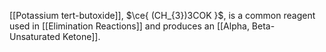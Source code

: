 [[Potassium tert-butoxide]], $\ce{ (CH_{3})3COK }$, is a common reagent used in [[Elimination Reactions]] and produces an [[Alpha, Beta-Unsaturated Ketone]].